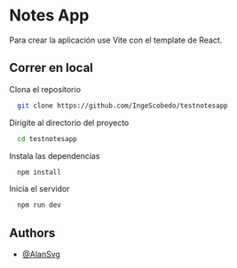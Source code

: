 
# Notes App

Para crear la aplicación use Vite con el template de React.

## Correr en local

Clona el repositorio

```bash
  git clone https://github.com/IngeScobedo/testnotesapp
```

Dirigite al directorio del proyecto

```bash
  cd testnotesapp
```

Instala las dependencias

```bash
  npm install
```

Inicia el servidor

```bash
  npm run dev
```


## Authors

- [@AlanSvg](https://github.com/IngeScobedo)


